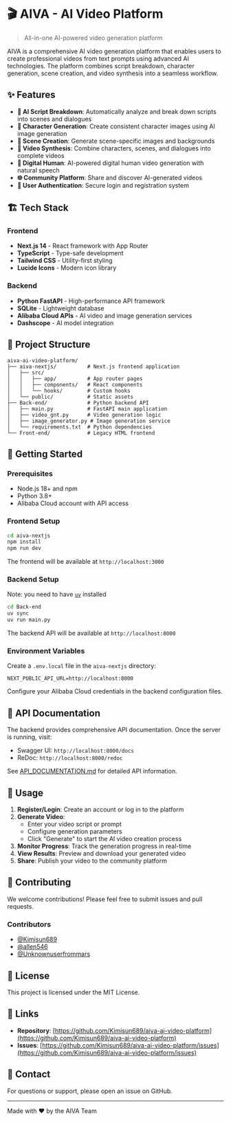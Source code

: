 # 🎬 AIVA - AI Video Platform

> All-in-one AI-powered video generation platform

AIVA is a comprehensive AI video generation platform that enables users to create professional videos from text prompts using advanced AI technologies. The platform combines script breakdown, character generation, scene creation, and video synthesis into a seamless workflow.

## ✨ Features

- **🤖 AI Script Breakdown**: Automatically analyze and break down scripts into scenes and dialogues
- **👤 Character Generation**: Create consistent character images using AI image generation
- **🎨 Scene Creation**: Generate scene-specific images and backgrounds
- **🎥 Video Synthesis**: Combine characters, scenes, and dialogues into complete videos
- **💬 Digital Human**: AI-powered digital human video generation with natural speech
- **🌐 Community Platform**: Share and discover AI-generated videos
- **🔐 User Authentication**: Secure login and registration system

## 🏗️ Tech Stack

### Frontend
- **Next.js 14** - React framework with App Router
- **TypeScript** - Type-safe development
- **Tailwind CSS** - Utility-first styling
- **Lucide Icons** - Modern icon library

### Backend
- **Python FastAPI** - High-performance API framework
- **SQLite** - Lightweight database
- **Alibaba Cloud APIs** - AI video and image generation services
- **Dashscope** - AI model integration

## 📁 Project Structure

```
aiva-ai-video-platform/
├── aiva-nextjs/          # Next.js frontend application
│   ├── src/
│   │   ├── app/          # App router pages
│   │   ├── components/   # React components
│   │   └── hooks/        # Custom hooks
│   └── public/           # Static assets
├── Back-end/             # Python backend API
│   ├── main.py           # FastAPI main application
│   ├── video_gnt.py      # Video generation logic
│   ├── image_generator.py # Image generation service
│   └── requirements.txt  # Python dependencies
└── Front-end/            # Legacy HTML frontend
```

## 🚀 Getting Started

### Prerequisites

- Node.js 18+ and npm
- Python 3.8+
- Alibaba Cloud account with API access

### Frontend Setup

```bash
cd aiva-nextjs
npm install
npm run dev
```

The frontend will be available at `http://localhost:3000`

### Backend Setup

Note: you need to have [`uv`](https://github.com/astral-sh/uv) installed

```bash
cd Back-end
uv sync
uv run main.py
```

The backend API will be available at `http://localhost:8000`

### Environment Variables

Create a `.env.local` file in the `aiva-nextjs` directory:

```env
NEXT_PUBLIC_API_URL=http://localhost:8000
```

Configure your Alibaba Cloud credentials in the backend configuration files.

## 📖 API Documentation

The backend provides comprehensive API documentation. Once the server is running, visit:
- Swagger UI: `http://localhost:8000/docs`
- ReDoc: `http://localhost:8000/redoc`

See [API_DOCUMENTATION.md](Back-end/API_DOCUMENTATION.md) for detailed API information.

## 🎯 Usage

1. **Register/Login**: Create an account or log in to the platform
2. **Generate Video**: 
   - Enter your video script or prompt
   - Configure generation parameters
   - Click "Generate" to start the AI video creation process
3. **Monitor Progress**: Track the generation progress in real-time
4. **View Results**: Preview and download your generated video
5. **Share**: Publish your video to the community platform

## 🤝 Contributing

We welcome contributions! Please feel free to submit issues and pull requests.

### Contributors

- [@Kimisun689](https://github.com/Kimisun689)
- [@allen546](https://github.com/allen546)
- [@Unknownuserfrommars](https://github.com/Unknownuserfrommars)

## 📝 License

This project is licensed under the MIT License.

## 🔗 Links

- **Repository**: [https://github.com/Kimisun689/aiva-ai-video-platform](https://github.com/Kimisun689/aiva-ai-video-platform)
- **Issues**: [https://github.com/Kimisun689/aiva-ai-video-platform/issues](https://github.com/Kimisun689/aiva-ai-video-platform/issues)

## 📧 Contact

For questions or support, please open an issue on GitHub.

---

Made with ❤️ by the AIVA Team
